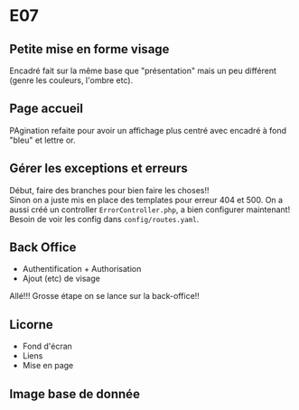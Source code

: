 # E07

## Petite mise en forme visage

Encadré fait sur la même base que "présentation" mais un peu différent (genre les couleurs, l'ombre etc).

## Page accueil
 
PAgination refaite pour avoir un affichage plus centré avec encadré à fond "bleu" et lettre or.

## Gérer les exceptions et erreurs

Début, faire des branches pour bien faire les choses!!  
Sinon on a juste mis en place des templates pour erreur 404 et 500. On a aussi créé un controller ``` ErrorController.php ```, a bien configurer maintenant!  
Besoin de voir les config dans ``` config/routes.yaml ```.

## Back Office

* Authentification + Authorisation
* Ajout (etc) de visage

Allé!!! Grosse étape on se lance sur la back-office!!  

## Licorne

* Fond d'écran
* Liens
* Mise en page

## Image base de donnée
